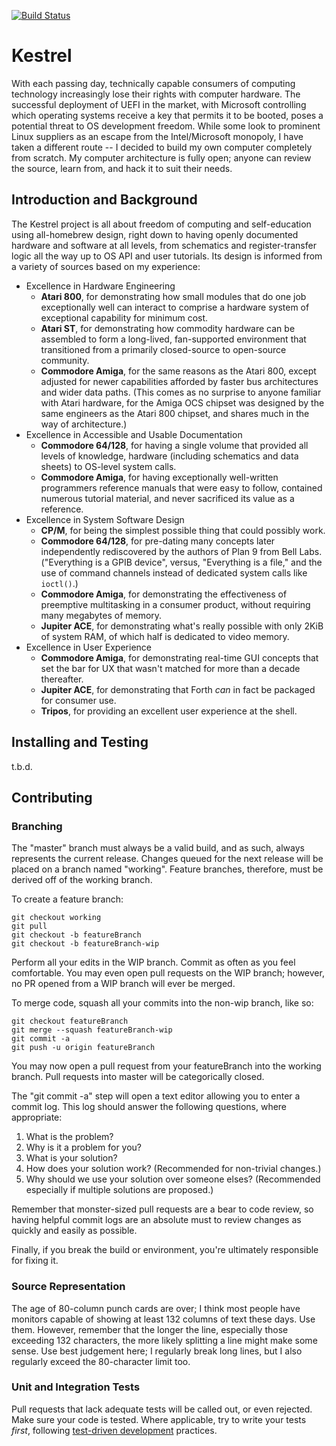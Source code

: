 [![Build Status](https://travis-ci.org/KestrelComputer/kestrel.svg?branch=master)](https://travis-ci.org/KestrelComputer/kestrel)

# Kestrel

With each passing day, technically capable consumers of computing technology
increasingly lose their rights with computer hardware.  The successful
deployment of UEFI in the market, with Microsoft controlling which operating
systems receive a key that permits it to be booted, poses a potential threat to
OS development freedom.  While some look to prominent Linux suppliers as an
escape from the Intel/Microsoft monopoly, I have taken a different route -- I
decided to build my own computer completely from scratch.  My computer
architecture is fully open; anyone can review the source, learn from, and hack
it to suit their needs.

## Introduction and Background

The Kestrel project is all about freedom of computing and self-education using
all-homebrew design, right down to having openly documented hardware and
software at all levels, from schematics and register-transfer logic all the way
up to OS API and user tutorials.  Its design is informed from a variety of
sources based on my experience:

* Excellence in Hardware Engineering
    * **Atari 800**, for demonstrating how small modules that do one job exceptionally well can interact to comprise a hardware system of exceptional capability for minimum cost.
    * **Atari ST**, for demonstrating how commodity hardware can be assembled to form a long-lived, fan-supported environment that transitioned from a primarily closed-source to open-source community.
    * **Commodore Amiga**, for the same reasons as the Atari 800, except adjusted for newer capabilities afforded by faster bus architectures and wider data paths.  (This comes as no surprise to anyone familiar with Atari hardware, for the Amiga OCS chipset was designed by the same engineers as the Atari 800 chipset, and shares much in the way of architecture.)
* Excellence in Accessible and Usable Documentation
    * **Commodore 64/128**, for having a single volume that provided all levels of knowledge, hardware (including schematics and data sheets) to OS-level system calls.
    * **Commodore Amiga**, for having exceptionally well-written programmers reference manuals that were easy to follow, contained numerous tutorial material, and never sacrificed its value as a reference.
* Excellence in System Software Design
    * **CP/M**, for being the simplest possible thing that could possibly work.
    * **Commodore 64/128**, for pre-dating many concepts later independently rediscovered by the authors of Plan 9 from Bell Labs.  ("Everything is a GPIB device", versus, "Everything is a file," and the use of command channels instead of dedicated system calls like `ioctl()`.)
    * **Commodore Amiga**, for demonstrating the effectiveness of preemptive multitasking in a consumer product, without requiring many megabytes of memory.
    * **Jupiter ACE**, for demonstrating what's really possible with only 2KiB of system RAM, of which half is dedicated to video memory.
* Excellence in User Experience
    * **Commodore Amiga**, for demonstrating real-time GUI concepts that set the bar for UX that wasn't matched for more than a decade thereafter.
    * **Jupiter ACE**, for demonstrating that Forth _can_ in fact be packaged for consumer use.
    * **Tripos**, for providing an excellent user experience at the shell.

## Installing and Testing

t.b.d.

## Contributing

### Branching

The "master" branch must always be a valid build, and as such, always represents the current release.
Changes queued for the next release will be placed on a branch named "working".
Feature branches, therefore, must be derived off of the working branch.

To create a feature branch:

    git checkout working
    git pull
    git checkout -b featureBranch
    git checkout -b featureBranch-wip

Perform all your edits in the WIP branch.
Commit as often as you feel comfortable.
You may even open pull requests on the WIP branch;
however, no PR opened from a WIP branch will ever be merged.

To merge code, squash all your commits into the non-wip branch, like so:

    git checkout featureBranch
    git merge --squash featureBranch-wip
    git commit -a
    git push -u origin featureBranch

You may now open a pull request from your featureBranch into the working branch.  Pull requests into master will be categorically closed.

The "git commit -a" step will open a text editor allowing you to enter a commit log.
This log should answer the following questions, where appropriate:

1. What is the problem?
1. Why is it a problem for you?
1. What is your solution?
1. How does your solution work?  (Recommended for non-trivial changes.)
1. Why should we use your solution over someone elses?  (Recommended especially if multiple solutions are proposed.)

Remember that monster-sized pull requests are a bear to code review, so having helpful commit logs are an absolute must to review changes as quickly and easily as possible.

Finally, if you break the build or environment, you're ultimately responsible for fixing it.

### Source Representation

The age of 80-column punch cards are over; I think most people have monitors capable of showing at least 132 columns of text these days.  Use them.
However, remember that the longer the line, especially those exceeding 132 characters, the more likely splitting a line might make some sense.
Use best judgement here; I regularly break long lines, but I also regularly exceed the 80-character limit too.

### Unit and Integration Tests

Pull requests that lack adequate tests will be called out, or even rejected.  Make sure your code is tested.  Where applicable, try to write your tests _first_, following [test-driven development](http://en.wikipedia.org/wiki/Test-driven_development) practices.

